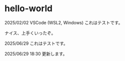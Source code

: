 # hello-world

2025/02/02 VSCode (WSL2, Windows)
これはテストです。

ナイス、上手くいったぞ。

2025/06/29
これはテストです。

2025/06/29 18:30
更新します。